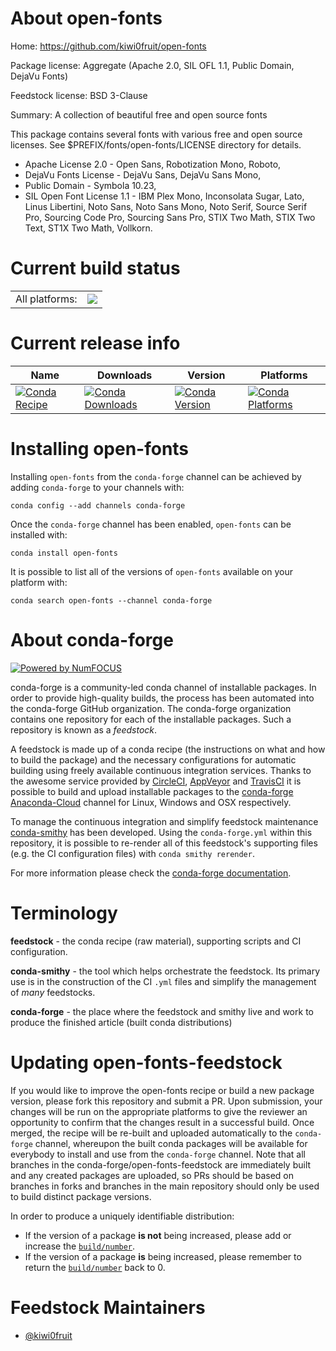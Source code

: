 About open-fonts
================

Home: https://github.com/kiwi0fruit/open-fonts

Package license: Aggregate (Apache 2.0, SIL OFL 1.1, Public Domain, DejaVu Fonts)

Feedstock license: BSD 3-Clause

Summary: A collection of beautiful free and open source fonts

This package contains several fonts with various free and open source
licenses. See $PREFIX/fonts/open-fonts/LICENSE directory for details.
* Apache License 2.0 - Open Sans, Robotization Mono, Roboto,
* DejaVu Fonts License - DejaVu Sans, DejaVu Sans Mono,
* Public Domain - Symbola 10.23,
* SIL Open Font License 1.1 -
  IBM Plex Mono, Inconsolata Sugar, Lato, Linus Libertini, Noto Sans,
  Noto Sans Mono, Noto Serif, Source Serif Pro, Sourcing Code Pro,
  Sourcing Sans Pro, STIX Two Math, STIX Two Text, ST1X Two Math, Vollkorn.


Current build status
====================


<table><tr><td>All platforms:</td>
    <td>
      <a href="https://dev.azure.com/conda-forge/feedstock-builds/_build/latest?definitionId=8671&branchName=master">
        <img src="https://dev.azure.com/conda-forge/feedstock-builds/_apis/build/status/open-fonts-feedstock?branchName=master">
      </a>
    </td>
  </tr>
</table>

Current release info
====================

| Name | Downloads | Version | Platforms |
| --- | --- | --- | --- |
| [![Conda Recipe](https://img.shields.io/badge/recipe-open--fonts-green.svg)](https://anaconda.org/conda-forge/open-fonts) | [![Conda Downloads](https://img.shields.io/conda/dn/conda-forge/open-fonts.svg)](https://anaconda.org/conda-forge/open-fonts) | [![Conda Version](https://img.shields.io/conda/vn/conda-forge/open-fonts.svg)](https://anaconda.org/conda-forge/open-fonts) | [![Conda Platforms](https://img.shields.io/conda/pn/conda-forge/open-fonts.svg)](https://anaconda.org/conda-forge/open-fonts) |

Installing open-fonts
=====================

Installing `open-fonts` from the `conda-forge` channel can be achieved by adding `conda-forge` to your channels with:

```
conda config --add channels conda-forge
```

Once the `conda-forge` channel has been enabled, `open-fonts` can be installed with:

```
conda install open-fonts
```

It is possible to list all of the versions of `open-fonts` available on your platform with:

```
conda search open-fonts --channel conda-forge
```


About conda-forge
=================

[![Powered by NumFOCUS](https://img.shields.io/badge/powered%20by-NumFOCUS-orange.svg?style=flat&colorA=E1523D&colorB=007D8A)](http://numfocus.org)

conda-forge is a community-led conda channel of installable packages.
In order to provide high-quality builds, the process has been automated into the
conda-forge GitHub organization. The conda-forge organization contains one repository
for each of the installable packages. Such a repository is known as a *feedstock*.

A feedstock is made up of a conda recipe (the instructions on what and how to build
the package) and the necessary configurations for automatic building using freely
available continuous integration services. Thanks to the awesome service provided by
[CircleCI](https://circleci.com/), [AppVeyor](https://www.appveyor.com/)
and [TravisCI](https://travis-ci.com/) it is possible to build and upload installable
packages to the [conda-forge](https://anaconda.org/conda-forge)
[Anaconda-Cloud](https://anaconda.org/) channel for Linux, Windows and OSX respectively.

To manage the continuous integration and simplify feedstock maintenance
[conda-smithy](https://github.com/conda-forge/conda-smithy) has been developed.
Using the ``conda-forge.yml`` within this repository, it is possible to re-render all of
this feedstock's supporting files (e.g. the CI configuration files) with ``conda smithy rerender``.

For more information please check the [conda-forge documentation](https://conda-forge.org/docs/).

Terminology
===========

**feedstock** - the conda recipe (raw material), supporting scripts and CI configuration.

**conda-smithy** - the tool which helps orchestrate the feedstock.
                   Its primary use is in the construction of the CI ``.yml`` files
                   and simplify the management of *many* feedstocks.

**conda-forge** - the place where the feedstock and smithy live and work to
                  produce the finished article (built conda distributions)


Updating open-fonts-feedstock
=============================

If you would like to improve the open-fonts recipe or build a new
package version, please fork this repository and submit a PR. Upon submission,
your changes will be run on the appropriate platforms to give the reviewer an
opportunity to confirm that the changes result in a successful build. Once
merged, the recipe will be re-built and uploaded automatically to the
`conda-forge` channel, whereupon the built conda packages will be available for
everybody to install and use from the `conda-forge` channel.
Note that all branches in the conda-forge/open-fonts-feedstock are
immediately built and any created packages are uploaded, so PRs should be based
on branches in forks and branches in the main repository should only be used to
build distinct package versions.

In order to produce a uniquely identifiable distribution:
 * If the version of a package **is not** being increased, please add or increase
   the [``build/number``](https://conda.io/docs/user-guide/tasks/build-packages/define-metadata.html#build-number-and-string).
 * If the version of a package **is** being increased, please remember to return
   the [``build/number``](https://conda.io/docs/user-guide/tasks/build-packages/define-metadata.html#build-number-and-string)
   back to 0.

Feedstock Maintainers
=====================

* [@kiwi0fruit](https://github.com/kiwi0fruit/)

